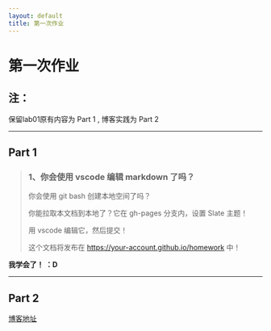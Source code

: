 ```yaml
---
layout: default
title: 第一次作业
---
```


# 第一次作业

## 注：
保留lab01原有内容为 Part 1 , 博客实践为 Part 2  

***

## Part 1

>### 1、你会使用 vscode 编辑 markdown 了吗？
>
>你会使用 git bash 创建本地空间了吗？
>
>你能拉取本文档到本地了？它在 gh-pages 分支内，设置 Slate 主题！
>
>用 vscode 编辑它，然后提交！
>
>这个文档将发布在 https://your-account.github.io/homework 中！  

**我学会了！ ：D** 

***


## Part 2
[博客地址](https://blog.csdn.net/weixin_43266247/article/details/82824739)

